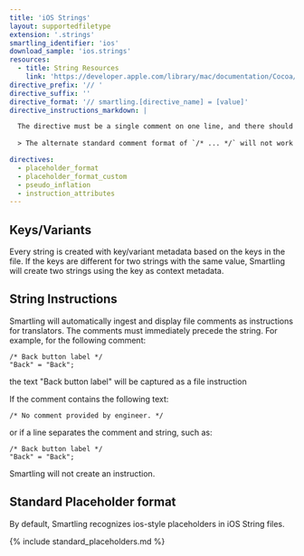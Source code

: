 ```yaml
---
title: 'iOS Strings'
layout: supportedfiletype
extension: '.strings'
smartling_identifier: 'ios'
download_sample: 'ios.strings'
resources: 
  - title: String Resources
    link: 'https://developer.apple.com/library/mac/documentation/Cocoa/Conceptual/LoadingResources/Strings/Strings.html'
directive_prefix: '// '
directive_suffix: ''
directive_format: '// smartling.[directive_name] = [value]'
directive_instructions_markdown: |

  The directive must be a single comment on one line, and there should not be any inline trailing symbols after the directive.  Directives apply to all strings that follow them. Directives can be changed throughout the file.
  
  > The alternate standard comment format of `/* ... */` will not work for directives.

directives:
  - placeholder_format
  - placeholder_format_custom
  - pseudo_inflation
  - instruction_attributes
---
```


## Keys/Variants

Every string is created with key/variant metadata based on the keys in the file. If the keys are different for two strings with the same value, Smartling will create two strings using the key as context metadata.

## String Instructions

Smartling will automatically ingest and display file comments as instructions for translators. The comments must immediately precede the string. For example, for the following comment:

~~~
/* Back button label */
"Back" = "Back";
~~~

the text "Back button label" will be captured as a file instruction

If the comment contains the following text:
~~~
/* No comment provided by engineer. */
~~~

or if a line separates the comment and string, such as:

~~~
/* Back button label */
"Back" = "Back";
~~~

Smartling will not create an instruction.

## Standard Placeholder format

By default, Smartling recognizes ios-style placeholders in iOS String files.

{% include standard_placeholders.md %}